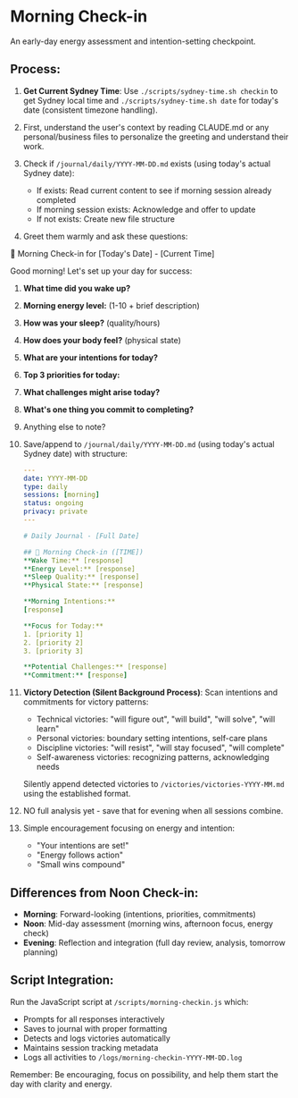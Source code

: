 # Morning Check-in

An early-day energy assessment and intention-setting checkpoint.

## Process:

1. **Get Current Sydney Time**: Use `./scripts/sydney-time.sh checkin` to get Sydney local time and `./scripts/sydney-time.sh date` for today's date (consistent timezone handling).

2. First, understand the user's context by reading CLAUDE.md or any personal/business files to personalize the greeting and understand their work.

3. Check if `/journal/daily/YYYY-MM-DD.md` exists (using today's actual Sydney date):
   - If exists: Read current content to see if morning session already completed
   - If morning session exists: Acknowledge and offer to update
   - If not exists: Create new file structure

4. Greet them warmly and ask these questions:

🌄 Morning Check-in for [Today's Date] - [Current Time]

Good morning! Let's set up your day for success:

1. **What time did you wake up?**
2. **Morning energy level:** (1-10 + brief description)
3. **How was your sleep?** (quality/hours)
4. **How does your body feel?** (physical state)
5. **What are your intentions for today?**
6. **Top 3 priorities for today:**
7. **What challenges might arise today?**
8. **What's one thing you commit to completing?**
9. Anything else to note?

5. Save/append to `/journal/daily/YYYY-MM-DD.md` (using today's actual Sydney date) with structure:
   ```yaml
   ---
   date: YYYY-MM-DD
   type: daily
   sessions: [morning]
   status: ongoing
   privacy: private
   ---

   # Daily Journal - [Full Date]

   ## 🌄 Morning Check-in ([TIME])
   **Wake Time:** [response]
   **Energy Level:** [response]
   **Sleep Quality:** [response]
   **Physical State:** [response]
   
   **Morning Intentions:**
   [response]
   
   **Focus for Today:**
   1. [priority 1]
   2. [priority 2]
   3. [priority 3]
   
   **Potential Challenges:** [response]
   **Commitment:** [response]
   ```

6. **Victory Detection (Silent Background Process)**:
   Scan intentions and commitments for victory patterns:
   - Technical victories: "will figure out", "will build", "will solve", "will learn"
   - Personal victories: boundary setting intentions, self-care plans
   - Discipline victories: "will resist", "will stay focused", "will complete"
   - Self-awareness victories: recognizing patterns, acknowledging needs
   
   Silently append detected victories to `/victories/victories-YYYY-MM.md` using the established format.

7. NO full analysis yet - save that for evening when all sessions combine.

8. Simple encouragement focusing on energy and intention:
   - "Your intentions are set!"
   - "Energy follows action"
   - "Small wins compound"

## Differences from Noon Check-in:
- **Morning**: Forward-looking (intentions, priorities, commitments)
- **Noon**: Mid-day assessment (morning wins, afternoon focus, energy check)
- **Evening**: Reflection and integration (full day review, analysis, tomorrow planning)

## Script Integration:
Run the JavaScript script at `/scripts/morning-checkin.js` which:
- Prompts for all responses interactively
- Saves to journal with proper formatting
- Detects and logs victories automatically
- Maintains session tracking metadata
- Logs all activities to `/logs/morning-checkin-YYYY-MM-DD.log`

Remember: Be encouraging, focus on possibility, and help them start the day with clarity and energy.
